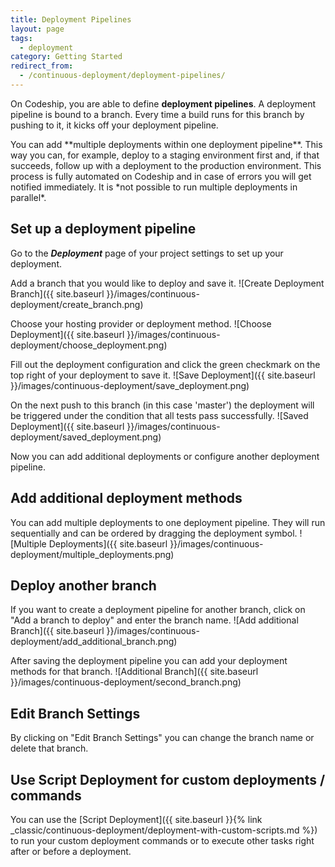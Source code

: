 ```yaml
---
title: Deployment Pipelines
layout: page
tags:
  - deployment
category: Getting Started
redirect_from:
  - /continuous-deployment/deployment-pipelines/
---
```

On Codeship, you are able to define **deployment pipelines**. A deployment pipeline is bound to a branch. Every time a build runs for this branch by pushing to it, it kicks off your deployment pipeline.

<div class="info-block">
You can add **multiple deployments within one deployment pipeline**. This way you can, for example, deploy to a staging environment first and, if that succeeds, follow up with a deployment to the production environment. This process is fully automated on Codeship and in case of errors you will get notified immediately. It is *not possible to run multiple deployments in parallel*.
</div>

## Set up a deployment pipeline
Go to the ***Deployment*** page of your project settings to set up your deployment.

Add a branch that you would like to deploy and save it.
![Create Deployment Branch]({{ site.baseurl }}/images/continuous-deployment/create_branch.png)

Choose your hosting provider or deployment method.
![Choose Deployment]({{ site.baseurl }}/images/continuous-deployment/choose_deployment.png)

Fill out the deployment configuration and click the green checkmark on the top right of your deployment to save it.
![Save Deployment]({{ site.baseurl }}/images/continuous-deployment/save_deployment.png)

On the next push to this branch (in this case 'master') the deployment will be triggered under the condition that all tests pass successfully.
![Saved Deployment]({{ site.baseurl }}/images/continuous-deployment/saved_deployment.png)

Now you can add additional deployments or configure another deployment pipeline.

## Add additional deployment methods

You can add multiple deployments to one deployment pipeline. They will run sequentially and can be ordered by dragging the deployment symbol.
![Multiple Deployments]({{ site.baseurl }}/images/continuous-deployment/multiple_deployments.png)

## Deploy another branch
If you want to create a deployment pipeline for another branch, click on "Add a branch to deploy" and enter the branch name.
![Add additional Branch]({{ site.baseurl }}/images/continuous-deployment/add_additional_branch.png)

After saving the deployment pipeline you can add your deployment methods for that branch.
![Additional Branch]({{ site.baseurl }}/images/continuous-deployment/second_branch.png)

## Edit Branch Settings
By clicking on "Edit Branch Settings" you can change the branch name or delete that branch.

## Use Script Deployment for custom deployments / commands

You can use the [Script Deployment]({{ site.baseurl }}{% link _classic/continuous-deployment/deployment-with-custom-scripts.md %}) to run your custom deployment commands or to execute other tasks right after or before a deployment.
